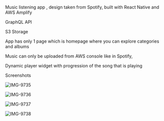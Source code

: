 Music listening app , design taken from Spotify, built with React Native and AWS Amplify

GraphQL API

S3 Storage

App has only 1 page which is homepage where you can explore categories and albums

Music can only be uploaded from AWS console like in Spotify,

Dynamic player widget with progression of the song that is playing

Screenshots


![IMG-9735](https://user-images.githubusercontent.com/93079470/138595655-9e25d7b0-66c7-435b-8aaa-e67f8862e0eb.PNG)

![IMG-9736](https://user-images.githubusercontent.com/93079470/138595670-809490a4-9e49-483f-9717-6b5b30f2d1ca.PNG)

![IMG-9737](https://user-images.githubusercontent.com/93079470/138595680-69df0297-2ef2-44e1-9be5-a5ce4bab16a1.PNG)

![IMG-9738](https://user-images.githubusercontent.com/93079470/138595693-061d5025-441f-4469-acf1-11b5b3240e7e.PNG)


